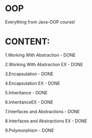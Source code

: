 # OOP
Everything from Java-OOP course!

# CONTENT:

1.Working With Abstraction - DONE

2.Working With Abstraction EX - DONE

3.Encapsulation - DONE

4.Encapsulation EX - DONE

5.Inheritance - DONE

6.InheritanceEX - DONE

7.Interfaces and Abstractions - DONE

8.Interfaces and Abstractions EX - DONE

9.Polymorphism - DONE
